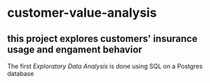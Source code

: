 # customer-value-analysis

## this project explores customers' insurance usage and engament behavior 

The first *Exploratory Data Analysis* is done using SQL on a Postgres database